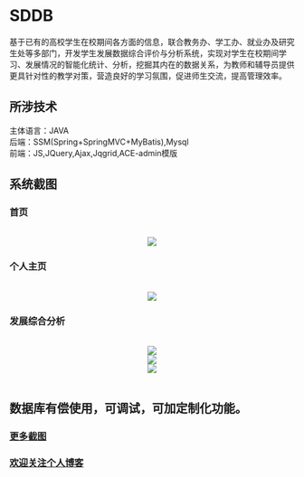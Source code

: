 # SDDB
基于已有的高校学生在校期间各方面的信息，联合教务办、学工办、就业办及研究生处等多部门，开发学生发展数据综合评价与分析系统，实现对学生在校期间学习、发展情况的智能化统计、分析，挖掘其内在的数据关系，为教师和辅导员提供更具针对性的教学对策，营造良好的学习氛围，促进师生交流，提高管理效率。

## 所涉技术 
主体语言：JAVA  
后端：SSM(Spring+SpringMVC+MyBatis),Mysql  
前端：JS,JQuery,Ajax,Jqgrid,ACE-admin模版  

## 系统截图

### 首页
<br>
<div align="center">
  <img src="https://github.com/SunAlwaysOnline/SDDB/blob/master/screenShot/首页.png"/>
</div>

### 个人主页
<br>
<div align="center">
  <img src="https://github.com/SunAlwaysOnline/SDDB/blob/master/screenShot/个人主页.png"/>
</div>

### 发展综合分析
<br>
<div align="center">
  <img src="https://github.com/SunAlwaysOnline/SDDB/blob/master/screenShot/数据分析模块-发展分析1.png"/>
</div>
<div align="center">
  <img src="https://github.com/SunAlwaysOnline/SDDB/blob/master/screenShot/数据分析模块-发展分析2.png"/>
</div>
<div align="center">
  <img src="https://github.com/SunAlwaysOnline/SDDB/blob/master/screenShot/数据分析模块-发展分析3.png"/>
</div>
<br>

## 数据库有偿使用，可调试，可加定制化功能。
### <a href="https://github.com/SunAlwaysOnline/SDDB/tree/master/screenShot">更多截图</a>

### <a href="https://blog.csdn.net/qq_33591903">欢迎关注个人博客</a>
